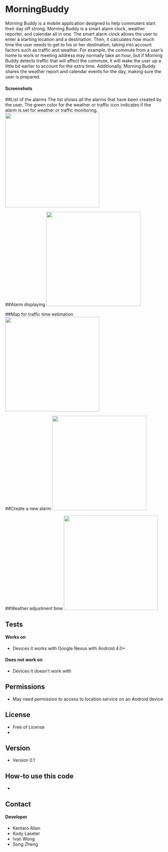 MorningBuddy
======
Morning Buddy is a mobile application designed to help commuters start their day off strong. Morning Buddy is a smart alarm clock, weather reporter, and calendar all in one. The smart alarm clock allows the user to enter a starting location and a destination. Then, it calculates how much time the user needs to get to his or her destination, taking into account factors such as traffic and weather. For example, the commute from a user’s home to work or meeting address may normally take an hour, but if Morning Buddy detects traffic that will affect the commute, it will wake the user up a little bit earlier to account for the extra time. Additionally, Morning Buddy shares the weather report and calendar events for the day, making sure the user is prepared.

#### Screenshots

##List of the alarms
The list shows all the alarms that have been created by the user. The green color for the weather or traffic icon indicates if the alarm is set for weather or traffic monitoring.
<img src="https://github.gatech.edu/klaseter3/MorningBuddy/blob/master/images/alarm list.png" width="300">

##Alarm displaying
<img src="https://github.gatech.edu/klaseter3/MorningBuddy/blob/master/images/alarm.png" width="300">

##Map for traffic time estimation
<img src="https://github.gatech.edu/klaseter3/MorningBuddy/blob/master/images/map.png" width="300">

##Create a new alarm
<img src="https://github.gatech.edu/klaseter3/MorningBuddy/blob/master/images/new alarm.png" width="300">

##Weather adjustment time
<img src="https://github.gatech.edu/klaseter3/MorningBuddy/blob/master/images/weather.png" width="300">

## Tests
#### Works on
* Devices it works with Google Nexus with Android 4.0+

#### Does not work on
* Devices it doesn't work with

## Permissions
* May need permission to access to location service on an Android device

## License 
* Free of License
* 
## Version 
* Version 0.1

## How-to use this code
* 

## Contact
#### Developer
* Kentaro Allen
* Kody Laseter
* Ivan Wong
* Song Zheng

